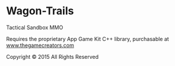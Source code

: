 # Wagon-Trails
Tactical Sandbox MMO

Requires the proprietary App Game Kit C++ library, purchasable at www.thegamecreators.com

Copyright © 2015 All Rights Reserved
